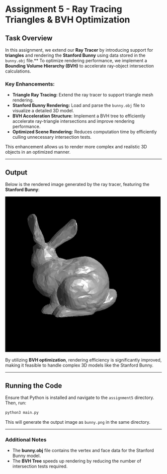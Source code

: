 # Assignment 5 - Ray Tracing Triangles & BVH Optimization

## Task Overview
In this assignment, we extend our **Ray Tracer** by introducing support for **triangles** and rendering the **Stanford Bunny** using data stored in the `bunny.obj` file.** To optimize rendering performance, we implement a **Bounding Volume Hierarchy (BVH)** to accelerate ray-object intersection calculations.

### Key Enhancements:
- **Triangle Ray Tracing:** Extend the ray tracer to support triangle mesh rendering.
- **Stanford Bunny Rendering:** Load and parse the `bunny.obj` file to visualize a detailed 3D model.
- **BVH Acceleration Structure:** Implement a BVH tree to efficiently accelerate ray-triangle intersections and improve rendering performance.
- **Optimized Scene Rendering:** Reduces computation time by efficiently culling unnecessary intersection tests.

This enhancement allows us to render more complex and realistic 3D objects in an optimized manner.

---

## Output
Below is the rendered image generated by the ray tracer, featuring the **Stanford Bunny**:

![Rendered Output - Stanford Bunny](bunny.png)

By utilizing **BVH optimization**, rendering efficiency is significantly improved, making it feasible to handle complex 3D models like the Stanford Bunny.

---

## Running the Code
Ensure that Python is installed and navigate to the `assignment5` directory. Then, run:

```bash
python3 main.py
```

This will generate the output image as `bunny.png` in the same directory.

---

### Additional Notes
- The **bunny.obj** file contains the vertex and face data for the Stanford Bunny model.
- The **BVH Tree** speeds up rendering by reducing the number of intersection tests required.